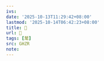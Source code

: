```yaml
---
ivs:
date: '2025-10-13T11:29:42+08:00'
lastmod: '2025-10-14T06:42:23+08:00'
title: 󰢫
url: 󰢫
tags: [氂]
src: GHZR
note:
---
```

